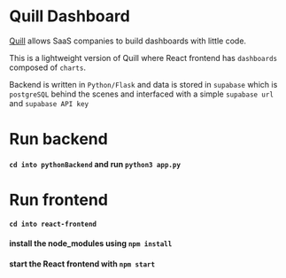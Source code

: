 # Quill Dashboard

[Quill](https://quill.co/) allows SaaS companies to build dashboards with little code.

This is a lightweight version of Quill where React frontend has `dashboards` composed of `charts`.

Backend is written in `Python/Flask` and data is stored in `supabase` which is `postgreSQL` behind the scenes and interfaced with a simple `supabase url` and `supabase API key`


# Run backend

#### `cd into pythonBackend` and run `python3 app.py`


# Run frontend

#### `cd into react-frontend` 

#### install the node_modules using `npm install`

#### start the React frontend with `npm start`

